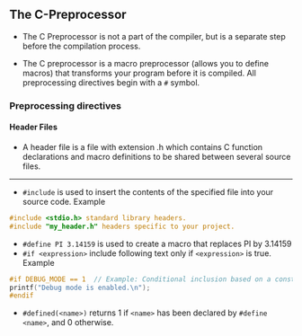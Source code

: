 ## The C-Preprocessor

- The C Preprocessor is not a part of the compiler, but is a separate step before the compilation process. 

- The C preprocessor is a macro preprocessor (allows you to define macros) that transforms your program before it is compiled. All preprocessing directives begin with a ```#``` symbol.

### Preprocessing directives
#### Header Files
- A header file is a file with extension .h which contains C function declarations and macro definitions to be shared between several source files.
---
- ```#include``` <filename> is used to insert the contents of the specified file into your source code. Example
```c
#include <stdio.h> standard library headers.
#include "my_header.h" headers specific to your project.
```

- ```#define PI 3.14159``` is used to create a macro that replaces PI by 3.14159
- ```#if <expression>``` include following text only if ```<expression>``` is true. Example

```c
#if DEBUG_MODE == 1  // Example: Conditional inclusion based on a constant
printf("Debug mode is enabled.\n");
#endif
```
- ```#defined(<name>)``` returns 1 if ```<name>``` has been declared by ```#define <name>```, and 0 otherwise.



